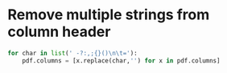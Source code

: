 # Remove multiple strings from column header

```python
for char in list(' -?:,;{}()\n\t='):
    pdf.columns = [x.replace(char,'') for x in pdf.columns]
```